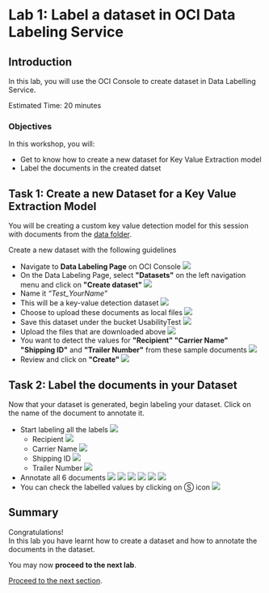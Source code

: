 # Lab 1: Label a dataset in OCI Data Labeling Service
## Introduction

In this lab, you will use the OCI Console to create dataset in Data Labelling Service.

Estimated Time: 20 minutes


### Objectives

In this workshop, you will:

* Get to know how to create a new dataset for Key Value Extraction model 
* Label the documents in the created datset

## **Task 1:** Create a new Dataset for a Key Value Extraction Model

You will be creating a custom key value detection model for this session with documents from the [data folder](./data).

Create a new dataset with the following guidelines
* Navigate to **Data Labeling Page** on OCI Console
![](./images/dataset1.png)
* On the Data Labeling Page, select **"Datasets"** on the left navigation menu and click on **"Create dataset"**
![](./images/dataset2.png)
* Name it _“Test_YourName”_
* This will be a key-value detection dataset
![](./images/dataset3.png)
* Choose to upload these documents as local files
![](./images/dataset4.png)
* Save this dataset under the bucket UsabilityTest
![](./images/dataset5.png)
* Upload the files that are downloaded above
![](./images/dataset6.png)
* You want to detect the values for **"Recipient" "Carrier Name" "Shipping ID"** and **"Trailer Number"** from these sample documents
![](./images/dataset7.png)
* Review and click on **"Create"**
![](./images/dataset8.png)
## **Task 2:** Label the documents in your Dataset

Now that your dataset is generated, begin labeling your dataset. Click on the name of the document to annotate it.

* Start labeling all the labels
![](./images/label1.png)
  * Recipient
![](./images/label2.png)
  * Carrier Name
![](./images/label3.png)
  * Shipping ID
![](./images/label4.png)
  * Trailer Number
![](./images/label5.png)
* Annotate all 6 documents
![](./images/label6.png)
![](./images/label7.png)
![](./images/label8.png)
![](./images/label9.png)
![](./images/label10.png)
![](./custom_kv_labsimages/label11.png)
* You can check the labelled values by clicking on Ⓢ icon
![](./images/label12.png)
## **Summary**

Congratulations! </br>
In this lab you have learnt how to create a dataset and how to annotate the documents in the dataset.

You may now **proceed to the next lab**.

[Proceed to the next section](./lab-02-model_training.md).
